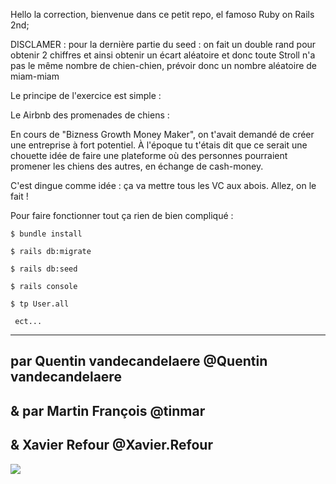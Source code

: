Hello la correction, bienvenue dans ce petit repo, el famoso Ruby on Rails 2nd;

DISCLAMER : pour la dernière partie du seed : on fait un double rand pour obtenir 2 chiffres et ainsi obtenir un écart aléatoire et donc toute Stroll n'a pas le même nombre de chien-chien, prévoir donc un nombre aléatoire de miam-miam

Le principe de l'exercice est simple :

Le Airbnb des promenades de chiens :

En cours de "Bizness Growth Money Maker", on t'avait demandé de créer une entreprise à fort potentiel.
À l'époque tu t'étais dit que ce serait une chouette idée de faire une plateforme où des personnes pourraient promener les chiens des autres, en échange de cash-money.

C'est dingue comme idée : ça va mettre tous les VC aux abois. Allez, on le fait !


Pour faire fonctionner tout ça rien de bien compliqué : 
~~~~~~~~~~~~~~~~~~~~
$ bundle install

$ rails db:migrate

$ rails db:seed

$ rails console

$ tp User.all

 ect...
~~~~~~~~~~~~~~~~~~~~
------

par Quentin vandecandelaere @Quentin vandecandelaere 
------

&
par Martin François @tinmar
------

&
Xavier Refour @Xavier.Refour
------

![](https://img.buzzfeed.com/buzzfeed-static/static/2013-12/enhanced/webdr07/3/12/anigif_enhanced-buzz-13755-1386090601-21.gif)
